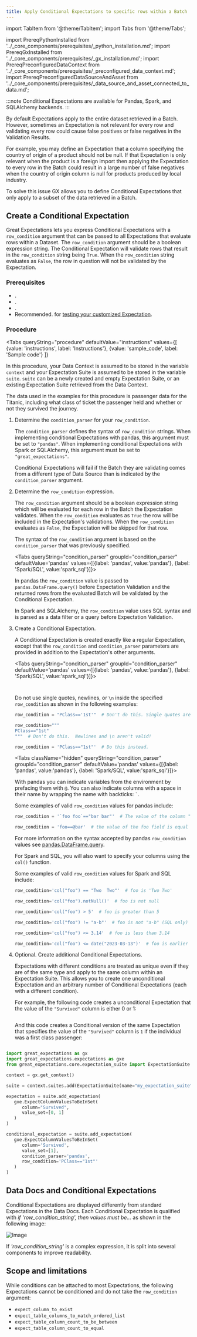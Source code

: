```yaml
---
title: Apply Conditional Expectations to specific rows within a Batch
---
```

import TabItem from '@theme/TabItem';
import Tabs from '@theme/Tabs';

import PrereqPythonInstalled from '../_core_components/prerequisites/_python_installation.md';
import PrereqGxInstalled from '../_core_components/prerequisites/_gx_installation.md';
import PrereqPreconfiguredDataContext from '../_core_components/prerequisites/_preconfigured_data_context.md';
import PrereqPreconfiguredDataSourceAndAsset from '../_core_components/prerequisites/_data_source_and_asset_connected_to_data.md';

:::note
Conditional Expectations are available for Pandas, Spark, and SQLAlchemy backends.
:::

By default Expectations apply to the entire dataset retrieved in a Batch.  However, sometimes an Expectation is not relevant for every row and validating every row could cause false positives or false negatives in the Validation Results.

For example, you may define an Expectation that a column specifying the country of origin of a product should not be null.  If that Expectation is only relevant when the product is a foreign import then applying the Expectation to every row in the Batch could result in a large number of false negatives when the country of origin column is null for products produced by local industry.

To solve this issue GX allows you to define Conditional Expectations that only apply to a subset of the data retrieved in a Batch.

## Create a Conditional Expectation

Great Expectations lets you express Conditional Expectations with a `row_condition` argument that can be passed to all Expectations that evaluate rows within a Dataset.  The `row_condition` argument should be a boolean expression string.  The Conditional Expectation will validate rows that result in the `row_condition` string being `True`.  When the `row_condition` string evaluates as `False`, the row in question will not be validated by the Expectation.

### Prerequisites

- <PrereqPythonInstalled/>.
- <PrereqGxInstalled/>.
- <PrereqPreconfiguredDataContext/>.
- Recommended. <PrereqPreconfiguredDataSourceAndAsset/> for [testing your customized Expectation](/core/define_expectations/test_an_expectation.md).

### Procedure

<Tabs 
   queryString="procedure"
   defaultValue="instructions"
   values={[
      {value: 'instructions', label: 'Instructions'},
      {value: 'sample_code', label: 'Sample code'}
   ]}
>

<TabItem value="instructions" label="Instructions">

In this procedure, your Data Context is assumed to be stored in the variable `context` and your Expectation Suite is assumed to be stored in the variable `suite`.  `suite` can be a newly created and empty Expectation Suite, or an existing Expectation Suite retrieved from the Data Context.

The data used in the examples for this procedure is passenger data for the Titanic, including what class of ticket the passenger held and whether or not they survived the journey.

1. Determine the `condition_parser` for your `row_condition`.

   The `condition_parser` defines the syntax of `row_condition` strings.  When implementing conditional Expectations with pandas, this argument must be set to `"pandas"`. When implementing conditional Expectations with Spark or SQLAlchemy, this argument must be set to `"great_expectations"`.

   Conditional Expectations will fail if the Batch they are validating comes from a different type of Data Source than is indicated by the `condition_parser` argument.

2. Determine the `row_condition` expression.

   The `row_condition` argument should be a boolean expression string which will be evaluated for each row in the Batch the Expectation validates.  When the `row_condition` evaluates as `True` the row will be included in the Expectation's validations.  When the `row_condition` evaluates as `False`, the Expectation will be skipped for that row.

   The syntax of the `row_condition` argument is based on the `condition_parser` that was previously specified.  

   <Tabs queryString="condition_parser" groupId="condition_parser" defaultValue='pandas' values={[{label: 'pandas', value:'pandas'}, {label: 'Spark/SQL', value:'spark_sql'}]}>
   
   <TabItem value="pandas" label="pandas">
   
      In pandas the `row_condition` value is passed to `pandas.DataFrame.query()` before Expectation Validation and the returned rows from the evaluated Batch will be validated by the Conditional Expectation. 

   </TabItem>

   <TabItem value="spark_sql" label="Spark/SQL">

      In Spark and SQLAlchemy, the `row_condition` value uses SQL syntax and is parsed as a data filter or a query before Expectation Validation.

   </TabItem>

   </Tabs>


3. Create a Conditional Expectation.

   A Conditional Expectation is created exactly like a regular Expectation, except that the `row_condition` and `condition_parser` parameters are provided in addition to the Expectation's other arguments.

   <Tabs queryString="condition_parser" groupId="condition_parser" defaultValue='pandas' values={[{label: 'pandas', value:'pandas'}, {label: 'Spark/SQL', value:'spark_sql'}]}>
   
   <TabItem value="pandas" label="pandas">

      ```python title="Python" name="docs/docusaurus/docs/core/customize_expectations/_examples/expectation_row_conditions.py - pandas example row_condition"
      ```

   </TabItem>

   <TabItem value="spark_sql" label="Spark/SQL">

      ```python title="Python" name="docs/docusaurus/docs/core/customize_expectations/_examples/expectation_row_conditions.py - spark example row_condition"
      ```

   </TabItem>

   </Tabs>

   Do not use single quotes, newlines, or `\n` inside the specified `row_condition` as shown in the following examples:

   ```python title="Python" 
   row_condition = "PClass=='1st'"  # Don't do this. Single quotes aren't valid!
   
   row_condition="""
   PClass=="1st"
   """  # Don't do this.  Newlines and \n aren't valid!
   
   row_condition = 'PClass=="1st"'  # Do this instead.
   ```

   <Tabs className="hidden" queryString="condition_parser" groupId="condition_parser" defaultValue='pandas' values={[{label: 'pandas', value:'pandas'}, {label: 'Spark/SQL', value:'spark_sql'}]}>
   
   <TabItem value="pandas" label="pandas">

      With pandas you can indicate variables from the environment by prefacing them with `@`.  You can also indicate columns with a space in their name by wrapping the name with backticks: `` ` ``.

      Some examples of valid `row_condition` values for pandas include:

      ```python title="Python"
      row_condition = '`foo foo`=="bar bar"'  # The value of the column "foo foo" is "bar bar"
   
      row_condition = 'foo==@bar'  # the value of the foo field is equal to the value of the bar environment variable
      ```

      For more information on the syntax accepted by pandas `row_condition` values see [pandas.DataFrame.query](https://pandas.pydata.org/pandas-docs/stable/reference/api/pandas.DataFrame.query.html).

   </TabItem>

   <TabItem value="spark_sql" label="Spark/SQL">

      For Spark and SQL, you will also want to specify your columns using the `col()` function. 

      Some examples of valid `row_condition` values for Spark and SQL include: 
    
      ```python title="Python"
      row_condition='col("foo") == "Two  Two"'  # foo is 'Two Two'
    
      row_condition='col("foo").notNull()'  # foo is not null
    
      row_condition='col("foo") > 5'  # foo is greater than 5
    
      row_condition='col("foo") != "a-b"'  # foo is not "a-b" (SQL only)
    
      row_condition='col("foo") <= 3.14'  # foo is less than 3.14
    
      row_condition='col("foo") <= date("2023-03-13")'  # foo is earlier than 2023-03-13
    
      ```

   </TabItem>

   </Tabs>

4. Optional. Create additional Conditional Expectations.

   Expectations with different conditions are treated as unique even if they are of the same type and apply to the same column within an Expectation Suite.  This allows you to create one unconditional Expectation and an arbitrary number of Conditional Expectations (each with a different condition).  

   For example, the following code creates a unconditional Expectation that the value of the `"Survived"` column is either 0 or 1:

   ```python title="Python" name="docs/docusaurus/docs/core/customize_expectations/_examples/expectation_row_conditions.py - example unconditional Expectation"
   ```

   And this code creates a Conditional version of the same Expectation that specifies the value of the `"Survived"` column is `1` if the individual was a first class passenger:

   ```python title="Python" name="docs/docusaurus/docs/core/customize_expectations/_examples/expectation_row_conditions.py - example conditional Expectation"
   ```


</TabItem>

<TabItem value="sample_code" label="Sample code">

```python title="Python"
import great_expectations as gx
import great_expectations.expectations as gxe
from great_expectations.core.expectation_suite import ExpectationSuite

context = gx.get_context()

suite = context.suites.add(ExpectationSuite(name="my_expectation_suite"))

expectation = suite.add_expectation(
   gxe.ExpectColumnValuesToBeInSet(
      column="Survived",
      value_set=[0, 1]
   )
)

conditional_expectation = suite.add_expectation(
   gxe.ExpectColumnValuesToBeInSet(
      column='Survived',
      value_set=[1],
      condition_parser='pandas',
      row_condition='PClass=="1st"'
   )
)
```

</TabItem>

</Tabs>

## Data Docs and Conditional Expectations

Conditional Expectations are displayed differently from standard Expectations in the Data Docs. Each Conditional Expectation is qualified with *if 'row_condition_string', then values must be...* as shown in the following image:

![Image](/docs/oss/images/conditional_data_docs_screenshot.png)

If *'row_condition_string'* is a complex expression, it is split into several components to improve readability.

## Scope and limitations

While conditions can be attached to most Expectations, the following Expectations cannot be conditioned and do not take the `row_condition` argument:

* `expect_column_to_exist`
* `expect_table_columns_to_match_ordered_list`
* `expect_table_column_count_to_be_between`
* `expect_table_column_count_to_equal`


